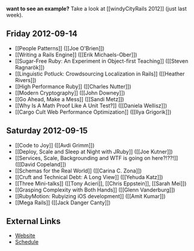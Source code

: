 **want to see an example?**  Take a look at [[windyCityRails 2012]] (just last week).

## Friday 2012-09-14

* [[People Patterns]] ([[Joe O'Brien]])
* [[Writing a Rails Engine]] ([[Erik Michaels-Ober]])
* [[Sugar-Free Ruby: An Experiment in Object-first Teaching]] ([[Steven Ragnarök]])
* [[Linguistic Potluck: Crowdsourcing Localization in Rails]] ([[Heather Rivers]])
* [[High Performance Ruby]] ([[Charles Nutter]])
* [[Modern Cryptography]] ([[John Downey]])
* [[Go Ahead, Make a Mess]] ([[Sandi Metz]])
* [[Why Is A Math Proof Like A Unit Test?]] ([[Daniela Wellisz]])
* [[Cargo Cult Web Performance Optimization]] ([[Ilya Grigorik]])

## Saturday 2012-09-15

* [[Code to Joy]] ([[Avdi Grimm]])
* [[Deploy, Scale and Sleep at Night with JRuby]] ([[Joe Kutner]])
* [[Services, Scale, Backgrounding and WTF is going on here?!??!]] ([[David Copeland]])
* [[Schemas for the Real World]] ([[Carina C. Zona]])
* [[Cruft and Technical Debt: A Long View]] ([[Yehuda Katz]])
* [[Three Mini-talks]] ([[Tony Acieri]], [[Chris Eppstein]], [[Sarah Mei]])
* [[Grasping Complexity with Both Hands]] ([[Glenn Vanderburg]])
* [[RubyMotion: Rubyizing iOS development]] ([[Amit Kumar]])
* [[Mega Rails]] ([[Jack Danger Canty]])

## External Links

* [Website](http://gogaruco.com/)
* [Schedule](http://gogaruco.com/schedule.html)
